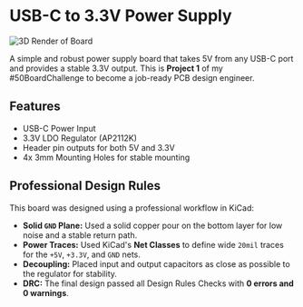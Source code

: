 # USB-C to 3.3V Power Supply

![3D Render of Board](usb_to_3.3v_front)

A simple and robust power supply board that takes 5V from any USB-C port and provides a stable 3.3V output. This is **Project 1** of my #50BoardChallenge to become a job-ready PCB design engineer.

## Features
* USB-C Power Input
* 3.3V LDO Regulator (AP2112K)
* Header pin outputs for both 5V and 3.3V
* 4x 3mm Mounting Holes for stable mounting

## Professional Design Rules
This board was designed using a professional workflow in KiCad:
* **Solid `GND` Plane:** Used a solid copper pour on the bottom layer for low noise and a stable return path.
* **Power Traces:** Used KiCad's **Net Classes** to define wide `20mil` traces for the `+5V`, `+3.3V`, and `GND` nets.
* **Decoupling:** Placed input and output capacitors as close as possible to the regulator for stability.
* **DRC:** The final design passed all Design Rules Checks with **0 errors and 0 warnings**.
